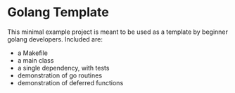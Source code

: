 # Golang Template

This minimal example project is meant to be used as a template by beginner golang developers. Included are:
* a Makefile
* a main class
* a single dependency, with tests
* demonstration of go routines
* demonstration of deferred functions
